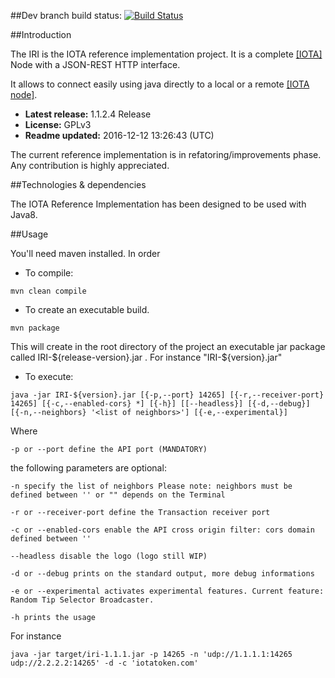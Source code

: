 ##Dev branch build status: 
[![Build Status](https://travis-ci.org/iotaledger/iri.svg?branch=dev)](https://travis-ci.org/iotaledger/iri)

##Introduction

The IRI is the IOTA reference implementation project. It is a complete [[IOTA]](http://www.iotatoken.com/) Node with a JSON-REST HTTP interface.

It allows to connect easily using java directly to a local or a remote [[IOTA node]](https://iota.readme.io/docs/syncing-to-the-network).

* **Latest release:** 1.1.2.4 Release
* **License:** GPLv3
* **Readme updated:** 2016-12-12 13:26:43 (UTC)

The current reference implementation is in refatoring/improvements phase. Any contribution is highly appreciated.

##Technologies & dependencies

The IOTA Reference Implementation has been designed to be used with Java8.

##Usage

You'll need maven installed. In order

* To compile:

`mvn clean compile`

* To create an executable build.

`mvn package`

This will create in the root directory of the project an executable jar package called IRI-${release-version}.jar . For instance "IRI-${version}.jar"

* To execute:

`java -jar IRI-${version}.jar [{-p,--port} 14265] [{-r,--receiver-port} 14265] [{-c,--enabled-cors} *] [{-h}] [[--headless}] [{-d,--debug}] [{-n,--neighbors} '<list of neighbors>'] [{-e,--experimental}]`

Where

`-p or --port define the API port (MANDATORY)`

the following parameters are optional:

`-n specify the list of neighbors Please note: neighbors must be defined between '' or "" depends on the Terminal`

`-r or --receiver-port define the Transaction receiver port`

`-c or --enabled-cors enable the API cross origin filter: cors domain defined between ''`

`--headless disable the logo (logo still WIP)`

`-d or --debug prints on the standard output, more debug informations`

`-e or --experimental activates experimental features. Current feature: Random Tip Selector Broadcaster.`

`-h prints the usage`
 
For instance

`java -jar target/iri-1.1.1.jar -p 14265 -n 'udp://1.1.1.1:14265 udp://2.2.2.2:14265' -d -c 'iotatoken.com'`

